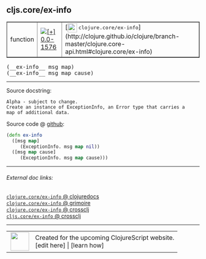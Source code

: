 ## cljs.core/ex-info



 <table border="1">
<tr>
<td>function</td>
<td><a href="https://github.com/cljsinfo/cljs-api-docs/tree/0.0-1576"><img valign="middle" alt="[+] 0.0-1576" title="Added in 0.0-1576" src="https://img.shields.io/badge/+-0.0--1576-lightgrey.svg"></a> </td>
<td>
[<img height="24px" valign="middle" src="http://i.imgur.com/1GjPKvB.png"> <samp>clojure.core/ex-info</samp>](http://clojure.github.io/clojure/branch-master/clojure.core-api.html#clojure.core/ex-info)
</td>
</tr>
</table>


 <samp>
(__ex-info__ msg map)<br>
</samp>
 <samp>
(__ex-info__ msg map cause)<br>
</samp>

---





Source docstring:

```
Alpha - subject to change.
Create an instance of ExceptionInfo, an Error type that carries a
map of additional data.
```


Source code @ [github](https://github.com/clojure/clojurescript/blob/r2657/src/cljs/cljs/core.cljs#L9053-L9060):

```clj
(defn ex-info
  ([msg map]
     (ExceptionInfo. msg map nil))
  ([msg map cause]
     (ExceptionInfo. msg map cause)))
```

<!--
Repo - tag - source tree - lines:

 <pre>
clojurescript @ r2657
└── src
    └── cljs
        └── cljs
            └── <ins>[core.cljs:9053-9060](https://github.com/clojure/clojurescript/blob/r2657/src/cljs/cljs/core.cljs#L9053-L9060)</ins>
</pre>

-->

---



###### External doc links:

[`clojure.core/ex-info` @ clojuredocs](http://clojuredocs.org/clojure.core/ex-info)<br>
[`clojure.core/ex-info` @ grimoire](http://conj.io/store/v1/org.clojure/clojure/1.7.0-beta3/clj/clojure.core/ex-info/)<br>
[`clojure.core/ex-info` @ crossclj](http://crossclj.info/fun/clojure.core/ex-info.html)<br>
[`cljs.core/ex-info` @ crossclj](http://crossclj.info/fun/cljs.core.cljs/ex-info.html)<br>

---

 <table>
<tr><td>
<img valign="middle" align="right" width="48px" src="http://i.imgur.com/Hi20huC.png">
</td><td>
Created for the upcoming ClojureScript website.<br>
[edit here] | [learn how]
</td></tr></table>

[edit here]:https://github.com/cljsinfo/cljs-api-docs/blob/master/cljsdoc/cljs.core/ex-info.cljsdoc
[learn how]:https://github.com/cljsinfo/cljs-api-docs/wiki/cljsdoc-files

<!--

This information was too distracting to show to readers, but I'll leave it
commented here since it is helpful to:

- pretty-print the data used to generate this document
- and show how to retrieve that data



The API data for this symbol:

```clj
{:ns "cljs.core",
 :name "ex-info",
 :signature ["[msg map]" "[msg map cause]"],
 :history [["+" "0.0-1576"]],
 :type "function",
 :full-name-encode "cljs.core/ex-info",
 :source {:code "(defn ex-info\n  ([msg map]\n     (ExceptionInfo. msg map nil))\n  ([msg map cause]\n     (ExceptionInfo. msg map cause)))",
          :title "Source code",
          :repo "clojurescript",
          :tag "r2657",
          :filename "src/cljs/cljs/core.cljs",
          :lines [9053 9060]},
 :full-name "cljs.core/ex-info",
 :clj-symbol "clojure.core/ex-info",
 :docstring "Alpha - subject to change.\nCreate an instance of ExceptionInfo, an Error type that carries a\nmap of additional data."}

```

Retrieve the API data for this symbol:

```clj
;; from Clojure REPL
(require '[clojure.edn :as edn])
(-> (slurp "https://raw.githubusercontent.com/cljsinfo/cljs-api-docs/catalog/cljs-api.edn")
    (edn/read-string)
    (get-in [:symbols "cljs.core/ex-info"]))
```

-->
